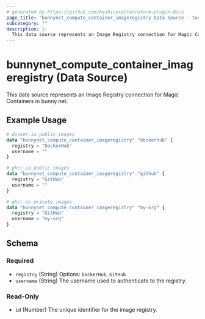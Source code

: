 ```yaml
---
# generated by https://github.com/hashicorp/terraform-plugin-docs
page_title: "bunnynet_compute_container_imageregistry Data Source - terraform-provider-bunnynet"
subcategory: ""
description: |-
  This data source represents an Image Registry connection for Magic Containers in bunny.net.
---
```


# bunnynet_compute_container_imageregistry (Data Source)

This data source represents an Image Registry connection for Magic Containers in bunny.net.

## Example Usage

```terraform
# docker.io public images
data "bunnynet_compute_container_imageregistry" "dockerhub" {
  registry = "DockerHub"
  username = ""
}

# ghcr.io public images
data "bunnynet_compute_container_imageregistry" "github" {
  registry = "GitHub"
  username = ""
}

# ghcr.io private images
data "bunnynet_compute_container_imageregistry" "my-org" {
  registry = "GitHub"
  username = "my-org"
}
```

<!-- schema generated by tfplugindocs -->
## Schema

### Required

- `registry` (String) Options: `DockerHub`, `GitHub`
- `username` (String) The username used to authenticate to the registry.

### Read-Only

- `id` (Number) The unique identifier for the image registry.
